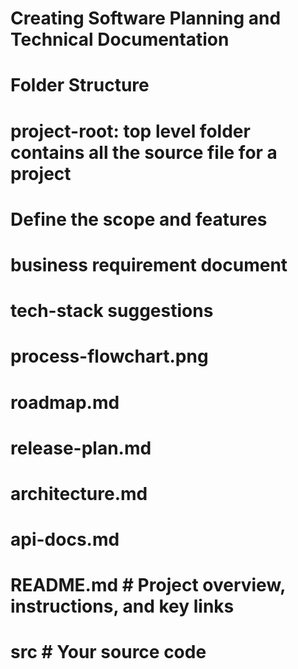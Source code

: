 # Creating Software Planning and Technical Documentation
# Folder Structure
# project-root: top level folder contains all the source file for a project
# Define the scope and features
# business requirement document 
# tech-stack suggestions
# process-flowchart.png
# roadmap.md
# release-plan.md
# architecture.md
# api-docs.md
# README.md  # Project overview, instructions, and key links
# src  # Your source code
